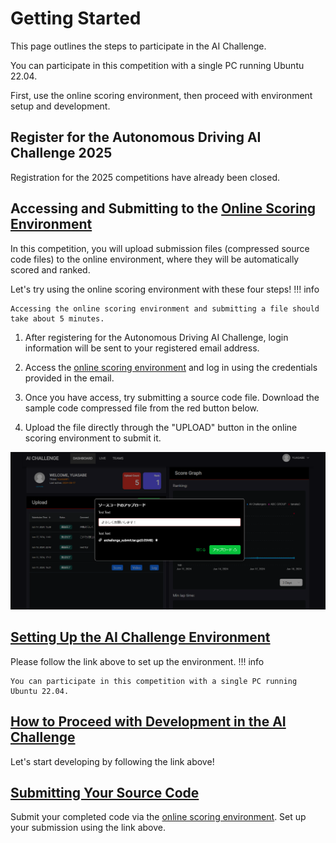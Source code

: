 # Getting Started

This page outlines the steps to participate in the AI Challenge.

You can participate in this competition with a single PC running Ubuntu 22.04.

First, use the online scoring environment, then proceed with environment setup and development.

## Register for the Autonomous Driving AI Challenge 2025

Registration for the 2025 competitions have already been closed.

## Accessing and Submitting to the [Online Scoring Environment](https://aichallenge-board.jsae.or.jp/live)

In this competition, you will upload submission files (compressed source code files) to the online environment, where they will be automatically scored and ranked.

Let's try using the online scoring environment with these four steps!
!!! info

    Accessing the online scoring environment and submitting a file should take about 5 minutes.

1. After registering for the Autonomous Driving AI Challenge, login information will be sent to your registered email address.

2. Access the [online scoring environment](https://aichallenge-board.jsae.or.jp/live) and log in using the credentials provided in the email.

3. Once you have access, try submitting a source code file. Download the sample code compressed file from the red button below.

4. Upload the file directly through the "UPLOAD" button in the online scoring environment to submit it.

<!-- [Download the sample code compressed file](https://drive.google.com/file/d/19LU70cgeg48R6stEXjvwDp1pTT25OjeN){ .md-button .md-button--primary .banner-button } -->

![submit](./preliminaries/images/submit.png)

## [Setting Up the AI Challenge Environment](./setup/requirements.en.md)

Please follow the link above to set up the environment.
!!! info

    You can participate in this competition with a single PC running Ubuntu 22.04.

## [How to Proceed with Development in the AI Challenge](./development/workspace-usage.en.md)

Let's start developing by following the link above!

## [Submitting Your Source Code](./preliminaries/submission.en.md)

Submit your completed code via the [online scoring environment](https://aichallenge-board.jsae.or.jp/live).
Set up your submission using the link above.
